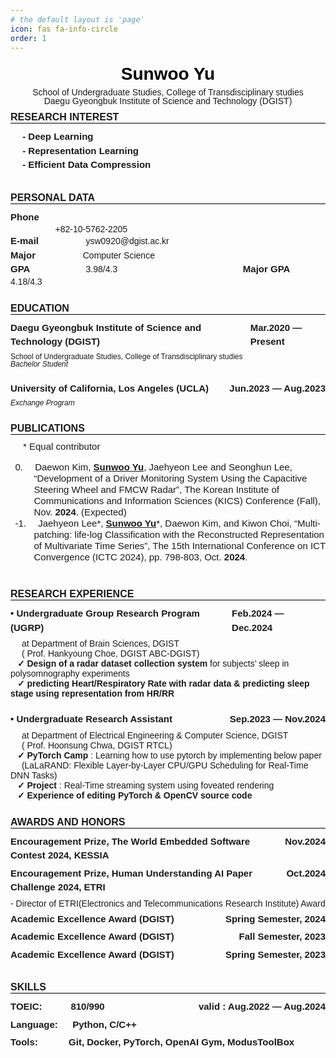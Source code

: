 ```yaml
---
# the default layout is 'page'
icon: fas fa-info-circle
order: 1
---
```



<style>
    @page {
    size: letter;
    margin: 0.5in;
    }

    /* You can poke around this CSS if you want to customize your formatting / styling further */
    /* You can even import custom fonts! */

    /* fonts */
    /* @import url('https://fonts.googleapis.com/css2?family=Inter:wght@500;600;700&display=swap'); */
    @import url('https://fonts.googleapis.com/css2?family=Roboto:wght@400;700&display=swap');

    /* meta */
    body {
        font-family: Calibri, sans-serif;
        /* font-family: 'Calibri'; */
        font-size:  14px;
    }

    .spacer {
        margin: 0px auto;
    }

    .border {
        font-size: 15px;
        font-weight: bold;
        line-height: 150%;
    }

    .small {
        font-size: 12px;
        line-height: 100%;
    }

    .middle {
        font-size: 15px;
        line-height: 120%;
    }

    .title {
        border-bottom: 1px solid #ffffff;
        color: black;
        text-align: center;
        font-size: 28px;
        font-weight : bold;
        line-height: 150%;
        margin: 0;
        padding: 0;
    }

    .sub_title {
        border-bottom: 1px solid #000000;
        text-transform: uppercase;
        font-weight : bold;
        font-size: 16px;
        margin: 10px 0px;
        padding: 0;
    }

    .h3_content{
        display: flex;
        font-weight : bold;
        font-size: 15px;
        margin: 6px 0px;
        line-height: 150%;
    }

    p {
        margin: 0;
        padding: 0;
    }


    .paper {
        text-indent: 100px;
    }

    .info {
        text-align: center;
        line-height: 100%
    }

    .indent {
        text-indent: 20px;
    }

    ol {
        list-style-position: inside;
    }

    li::marker {
        content: counter(list-item) "."; /* 숫자 뒤에 공백 추가 */
    }

    li {
        padding-left: 0.8em;
        text-indent: -2em;
    }
</style>


<h1 class = 'title'>
Sunwoo Yu
</h1>

<div class="info">
School of Undergraduate Studies, College of Transdisciplinary studies <br>
Daegu Gyeongbuk Institute of Science and Technology (DGIST)
</div>


<h2 class = 'sub_title'>
Research Interest
</h2>

<h3 class = 'h3_content'>
    &emsp; - Deep Learning <br>
    &emsp; - Representation Learning <br>
    &emsp; - Efficient Data Compression
</h3>
<br>

<h2 class = 'sub_title'>
Personal Data
</h2>

<div>
    <p class = "border">Phone</p> &emsp; &emsp; &emsp; &emsp; +82-10-5762-2205
    <br>
    <span class = "border">E-mail</span> &emsp; &emsp; &emsp; &emsp; ysw0920@dgist.ac.kr
    <br>
    <span class = "border">Major </span> &emsp; &emsp; &emsp; &emsp; Computer Science
    <br>
    <span class = "border">GPA </span> &emsp; &emsp; &emsp; &emsp; &emsp;3.98/4.3 
    &emsp; &emsp; &emsp; &emsp; &emsp; &emsp; &emsp; &emsp; &emsp; &emsp; &emsp;
    <span class = "border">Major GPA </span> &emsp; &emsp; &emsp; 4.18/4.3
</div><br>

<h2 class = 'sub_title'>
Education
</h2>

<h3 class = 'h3_content'>
Daegu Gyeongbuk Institute of Science and Technology (DGIST) <span class="spacer"></span> Mar.2020 &mdash; Present
</h3>

<p class = "small">
School of Undergraduate Studies, College of Transdisciplinary studies <br>
  <i>
  Bachelor Student
  </i>
</p>
<br>

<h3 class = 'h3_content'>
University of California, Los Angeles (UCLA) <span class="spacer"></span> Jun.2023 &mdash; Aug.2023
</h3>

<p class = "small">
  <i>
  Exchange Program
  </i> 
</p>
<br>

<h2 class = 'sub_title'>
Publications
</h2>

<div class = "middle indent">
    * Equal contributor <br> 
    <ol reversed>
        <li class = "middle">
            &emsp;Daewon Kim, <ins><b>Sunwoo Yu</b></ins>, Jaehyeon Lee and Seonghun Lee, “Development of a Driver Monitoring System Using the Capacitive Steering Wheel and FMCW Radar”, The Korean Institute of Communications and Information Sciences (KICS) Conference (Fall), Nov. <b>2024</b>. (Expected)
        </li>
        <li class = "middle">
            &emsp;Jaehyeon Lee*, <ins><b>Sunwoo Yu</b></ins>*, Daewon Kim, and Kiwon Choi, “Multi-patching: life-log Classification with the Reconstructed Representation of Multivariate Time Series”, The 15th International Conference on ICT Convergence (ICTC 2024), pp. 798-803, Oct. <b>2024</b>.
        </li>
    </ol>
</div>
<br>

<h2 class = 'sub_title'>
Research Experience
</h2>

<div>
    <h3 class = 'h3_content'>
        • Undergraduate Group Research Program (UGRP) <span class="spacer"></span> Feb.2024 &mdash; Dec.2024
    </h3>
    &emsp; at Department of Brain Sciences, DGIST <br>
    &emsp; ( Prof. Hankyoung Choe, DGIST ABC-DGIST)
    <br>
    &ensp; <b>✓ Design of a radar dataset collection system</b> for subjects’ sleep in polysomnography experiments <br>
    &ensp; <b>✓ predicting Heart/Respiratory Rate with radar data & predicting sleep stage using representation from HR/RR</b>
</div>
<br>

<div>
    <h3 class = 'h3_content'>
    • Undergraduate Research Assistant <span class="spacer"></span> Sep.2023 &mdash; Nov.2024
    </h3>
    &emsp; at Department of Electrical Engineering & Computer Science, DGIST <br> 
    &emsp; ( Prof. Hoonsung Chwa, DGIST RTCL)
    <br>
    &ensp; <b>✓ PyTorch Camp</b> : Learning how to use pytorch by implementing below paper <br> 
    &emsp; (LaLaRAND: Flexible Layer-by-Layer CPU/GPU Scheduling for Real-Time DNN Tasks) <br> 
    &ensp; <b>✓ Project</b> : Real-Time streaming system using foveated rendering <br> 
    &ensp; <b>✓ Experience of editing PyTorch & OpenCV source code</b>
</div>
<br>

<h2 class = 'sub_title'>
Awards and Honors
</h2>

<div>
    <h3 class = 'h3_content'>
    Encouragement Prize, The World Embedded Software Contest 2024, KESSIA <span class="spacer"></span> Nov.2024
    </h3>
    <h3 class = 'h3_content'>
    Encouragement Prize, Human Understanding AI Paper Challenge 2024, ETRI <span class="spacer"></span> Oct.2024
    </h3>
    - Director of ETRI(Electronics and Telecommunications Research Institute) Award
    <h3 class = 'h3_content'>
    Academic Excellence Award (DGIST) <span class="spacer"></span> Spring Semester, 2024
    </h3>
    <h3 class = 'h3_content'>
    Academic Excellence Award (DGIST) <span class="spacer"></span> Fall Semester, 2023
    </h3>
    <h3 class = 'h3_content'>
    Academic Excellence Award (DGIST) <span class="spacer"></span> Spring Semester, 2023
    </h3>
</div>
<br>


<h2 class = 'sub_title'>
Skills
</h2>

<div>
    <h3 class = 'h3_content'>
    TOEIC: &emsp;&emsp;&ensp; 810/990 <span class="spacer"></span> valid : Aug.2022 &mdash; Aug.2024
    </h3>
    <h3 class = 'h3_content'>
    Language: &emsp; Python, C/C++
    </h3>
    <h3 class = 'h3_content'>
    Tools: &emsp;&emsp;&emsp;Git, Docker, PyTorch, OpenAI Gym, ModusToolBox
    </h3>
</div>
<br>